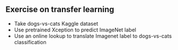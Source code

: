## Exercise on transfer learning
- Take dogs-vs-cats Kaggle dataset
- Use pretrained Xception to predict ImageNet label
- Use an online lookup to translate Imagenet label to dogs-vs-cats classification
